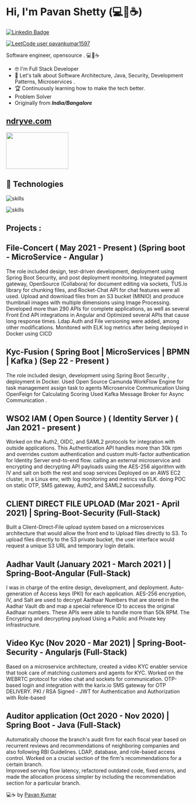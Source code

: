 # Hi, I'm Pavan Shetty (💻🦦☕)
[![Linkedin Badge](https://img.shields.io/badge/-pavankumar1597-0072b1?style=flat&logo=Linkedin&logoColor=white&link=https://www.linkedin.com/in/pavankumar1597/)](https://www.linkedin.com/in/pavankumar1597/)  


[![LeetCode user pavankumar1597](https://img.shields.io/badge/dynamic/json?style=for-the-badge&labelColor=black&color=%23ffa116&label=Solved&query=solved&url=https%3A%2F%2Fleetcode-badge.vercel.app%2Fapi%2Fusers%2Fpavankumar1597&logo=leetcode&logoColor=yellow)](https://leetcode.com/pavankumar1597/)


Software engineer, opensource . 💻💖☕
- 🤓 I'm Full Stack Developer 
- 💬 Let's talk about Software Architecture, Java, Security, Development Patterns, Microservices  .
- 🏆 Continuously learning how to make the tech better.
- Problem Solver
- Originally from ***India/Bangalore*** 

## [ndryve.com](https://concert.exzatech.net/)  
<img src="https://concert.exzatech.net/assets/images/logocmp.png" width="170" height="100">


## 🔧 Technologies
![skills](https://skillicons.dev/icons?i=java,js,ts,python,go,angular,html,css&theme=dark)

![skills](https://skillicons.dev/icons?i=postgres,mongodb,mysql,docker,nginx,vscode,idea,linux,gitlab,aws,autocad&theme=dark)

## Projects : 

## File-Concert ( May 2021 - Present ) (Spring boot - MicroService - Angular )

The role included design, test-driven development, deployment using Spring Boot Security, and post deployment monitoring.
Integrated payment gateway, OpenSource (Collabora) for document editing via sockets, TUS.io library for chunking files, and Rocket-Chat API for chat features were all used.
Upload and download files from an S3 bucket (MINIO) and produce thumbnail images with multiple dimensions using Image Processing. 
Developed more than 290 APIs for complete applications, as well as several Front End API integrations in Angular  and Optimized several APIs that cause long response times.
Ldap Auth and File versioning were added, among other modifications.
Monitored with ELK log metrics after being deployed in Docker using CICD

## Kyc-Fusion ( Spring Boot | MicroServices | BPMN | Kafka ) (Sep 22 - Present )

The role included design, development using Spring Boot Security , deployment in Docker.
Used Open Source Camunda WorkFlow Engine for task management  assign task to agents
Microservice Communication Using OpenFeign for Calculating Scoring 
Used Kafka Message Broker for Async Communication . 

## WSO2 IAM ( Open Source ) ( Identity Server )  ( Jan 2021 - present )

Worked on the Auth2, OIDC, and SAML2 protocols for integration with outside applications.
This Authentication API handles more than 30k rpm and overrides custom authentication and custom multi-factor authentication for Identity Server end-to-end flow.
calling an external microservice and encrypting and decrypting API payloads using the AES-256 algorithm with IV and salt on both the rest and soap services
Deployed on an AWS EC2 cluster, in a Linux env, with log monitoring and metrics via ELK.
doing POC on static OTP, SMS gateway, Auth2, and SAML2 successfully.

## CLIENT DIRECT FILE UPLOAD (Mar 2021 - April 2021) | Spring-Boot-Security (Full-Stack)

Built a Client-Direct-File upload system based on a microservices architecture that would allow the front end to Upload files directly to S3.
To upload files directly to the S3 private bucket, the user interface would request a unique S3 URL and temporary login details. 

## Aadhar Vault (January 2021 - March 2021 ) | Spring-Boot-Angular (Full-Stack)

I was in charge of the entire design, development, and deployment.
Auto-generation of  Access keys (PKI) for each application.
AES-256 encryption, IV, and Salt are used to decrypt Aadhaar Numbers that are stored in the Aadhar Vault db and map a special reference ID to access the original Aadhaar numbers.
These APIs were able to handle more than 50k RPM. 
The Encrypting and decrypting payload Using a Public and Private key infrastructure. 

## Video Kyc (Nov 2020 - Mar 2021)  | Spring-Boot-Security - Angularjs  (Full-Stack)

Based on a microservice architecture, created a video KYC enabler service that took care of matching customers and agents for KYC.
Worked on the WEBRTC protocol for video chat and sockets for communication.
OTP-based login and integration with the karix.io SMS gateway for OTP DELIVERY.
PKI / RSA Signed - JWT for Authentication and Authorization with Role-based


## Auditor application (Oct 2020 - Nov 2020) | Spring Boot - Java   (Full-Stack)

Automatically choose the branch's audit firm for each fiscal year based on recurrent reviews and recommendations of neighboring companies and also following RBI Guidelines.
LDAP, database, and role-based access control.
Worked on a crucial section of the firm's recommendations for a certain branch.  
Improved serving flow latency, refactored outdated code, fixed errors, and made the allocation process simpler by including the recommendation section for a particular branch.



💻☕ by [Pavan Kumar](https://www.linkedin.com/in/pavankumar1597/)



